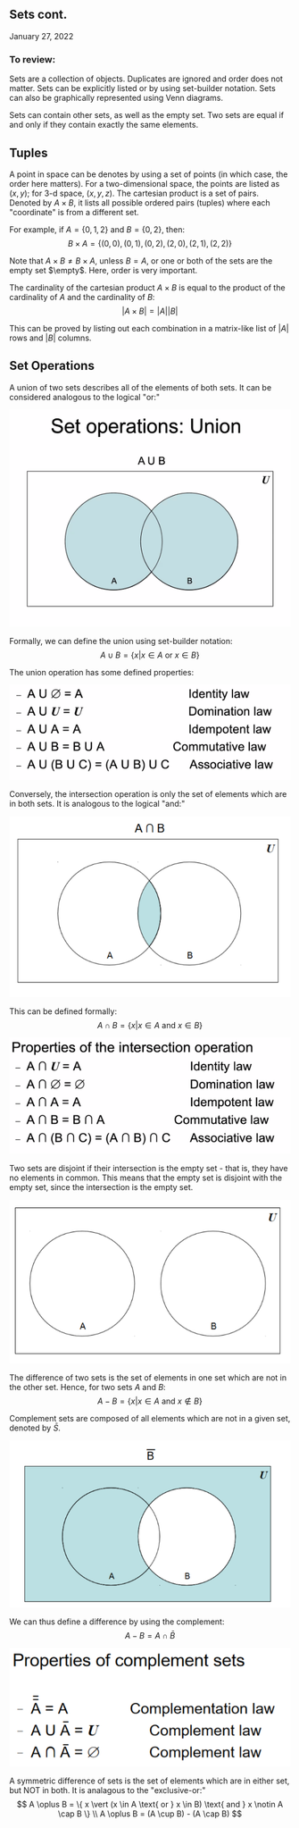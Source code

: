 ## Sets cont.
January 27, 2022

### To review:
Sets are a collection of objects. Duplicates are ignored and order does not matter. Sets can be explicitly listed or by using set-builder notation. Sets can also be graphically represented using Venn diagrams.

Sets can contain other sets, as well as the empty set. Two sets are equal if and only if they contain exactly the same elements.

## Tuples
A point in space can be denotes by using a set of points (in which case, the order here matters). For a two-dimensional space, the points are listed as $(x, y)$; for 3-d space, $(x, y, z)$. The cartesian product is a set of pairs. Denoted by $A \times B$, it lists all possible ordered pairs (tuples) where each "coordinate" is from a different set.

For example, if $A = \{0, 1, 2\}$ and $B = \{0, 2\}$, then:
$$
B \times A = \{(0,0), (0, 1), (0, 2), (2, 0), (2, 1), (2, 2)\}
$$

Note that $A \times B \not= B \times A$, unless $B = A$, or one or both of the sets are the empty set $\empty$. Here, order is very important.

The cardinality of the cartesian product $A \times B$ is equal to the product of the cardinality of $A$ and the cardinality of $B$:
$$
\vert A \times B \vert = \vert A \vert\vert B \vert
$$

This can be proved by listing out each combination in a matrix-like list of $\vert A \vert$ rows and $\vert B \vert$ columns.

## Set Operations
A union of two sets describes all of the elements of both sets. It can be considered analogous to the logical "or:"

![Unions](../images/union.png)

Formally, we can define the union using set-builder notation:
$$
A \cup B = \{ x \vert x \in A \text{ or } x \in B \}
$$

The union operation has some defined properties:

![Properties of unions](../images/union-properties.png)

Conversely, the intersection operation is only the set of elements which are in both sets. It is analogous to the logical "and:"

![Intersections](../images/inter.png)

This can be defined formally:
$$
A \cap B = \{ x \vert x \in A \text{ and } x \in B \}
$$

![Properties of intersections](../images/inter-properties.png)

Two sets are disjoint if their intersection is the empty set - that is, they have no elements in common. This means that the empty set is disjoint with the empty set, since the intersection is the empty set.

![Disjoint sets](../images/disjoint.png)

The difference of two sets is the set of elements in one set which are not in the other set. Hence, for two sets $A$ and $B$:
$$
A - B = \{x \vert x \in A \text{ and } x \notin B \}
$$

Complement sets are composed of all elements which are not in a given set, denoted by $\bar{S}$. 

![Complement sets](../images/complement.png)

We can thus define a difference by using the complement:
$$
A - B = A \cap \bar{B}
$$

![Complement properties](../images/complement-properties.png)

A symmetric difference of sets is the set of elements which are in either set, but NOT in both. It is analagous to the "exclusive-or:"
$$
A \oplus B = \{ x \vert (x \in A \text{ or } x \in B) \text{ and } x \notin A \cap B \} \\
A \oplus B = (A \cup B) - (A \cap B)
$$